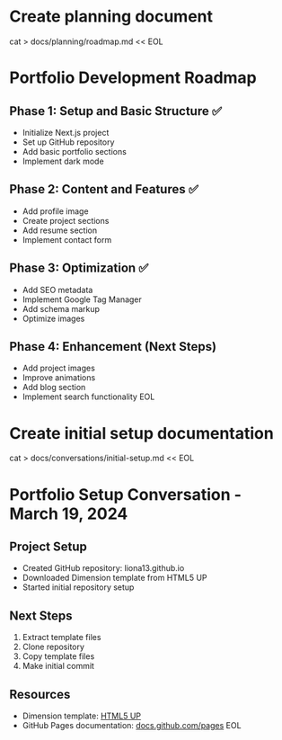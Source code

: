 # Create planning document
cat > docs/planning/roadmap.md << EOL
# Portfolio Development Roadmap

## Phase 1: Setup and Basic Structure ✅
- Initialize Next.js project
- Set up GitHub repository
- Add basic portfolio sections
- Implement dark mode

## Phase 2: Content and Features ✅
- Add profile image
- Create project sections
- Add resume section
- Implement contact form

## Phase 3: Optimization ✅
- Add SEO metadata
- Implement Google Tag Manager
- Add schema markup
- Optimize images

## Phase 4: Enhancement (Next Steps)
- Add project images
- Improve animations
- Add blog section
- Implement search functionality
EOL

# Create initial setup documentation
cat > docs/conversations/initial-setup.md << EOL
# Portfolio Setup Conversation - March 19, 2024

## Project Setup
- Created GitHub repository: liona13.github.io
- Downloaded Dimension template from HTML5 UP
- Started initial repository setup

## Next Steps
1. Extract template files
2. Clone repository
3. Copy template files
4. Make initial commit

## Resources
- Dimension template: [HTML5 UP](https://html5up.net/dimension)
- GitHub Pages documentation: [docs.github.com/pages](https://docs.github.com/pages)
EOL